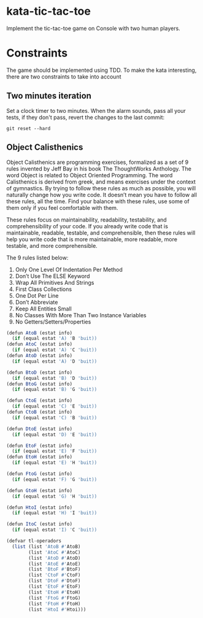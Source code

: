 # kata-tic-tac-toe

Implement the tic-tac-toe game on Console with two human players.

# Constraints

The game should be implemented using TDD. To make the kata interesting, there are two constraints to take into account

## Two minutes iteration

Set a clock timer to two minutes. When the alarm sounds, pass all your tests, if they don't pass, revert the changes to the last commit:

    git reset --hard

## Object Calisthenics

Object Calisthenics are programming exercises, formalized as a set of 9 rules invented by Jeff Bay in his book The ThoughtWorks Anthology. The word Object is related to Object Oriented Programming. The word Calisthenics is derived from greek, and means exercises under the context of gymnastics. By trying to follow these rules as much as possible, you will naturally change how you write code. It doesn’t mean you have to follow all these rules, all the time. Find your balance with these rules, use some of them only if you feel comfortable with them.

These rules focus on maintainability, readability, testability, and comprehensibility of your code. If you already write code that is maintainable, readable, testable, and comprehensible, then these rules will help you write code that is more maintainable, more readable, more testable, and more comprehensible.

The 9 rules listed below:

1. Only One Level Of Indentation Per Method
1. Don’t Use The ELSE Keyword
1. Wrap All Primitives And Strings
1. First Class Collections
1. One Dot Per Line
1. Don’t Abbreviate
1. Keep All Entities Small
1. No Classes With More Than Two Instance Variables
1. No Getters/Setters/Properties

```javascript
(defun AtoB (estat info)
  (if (equal estat 'A) 'B 'buit))
(defun AtoC (estat info)
  (if (equal estat 'A) 'C 'buit))
(defun AtoD (estat info)
  (if (equal estat 'A) 'D 'buit))

(defun BtoD (estat info)
  (if (equal estat 'B) 'D 'buit))
(defun BtoG (estat info)
  (if (equal estat 'B) 'G 'buit))

(defun CtoE (estat info)
  (if (equal estat 'C) 'E 'buit))
(defun CtoB (estat info)
  (if (equal estat 'C) 'B 'buit))

(defun DtoE (estat info)
  (if (equal estat 'D) 'E 'buit))

(defun EtoF (estat info)
  (if (equal estat 'E) 'F 'buit))
(defun EtoH (estat info)
  (if (equal estat 'E) 'H 'buit))

(defun FtoG (estat info)
  (if (equal estat 'F) 'G 'buit))

(defun GtoH (estat info)
  (if (equal estat 'G) 'H 'buit))

(defun HtoI (estat info)
  (if (equal estat 'H) 'I 'buit))

(defun ItoC (estat info)
  (if (equal estat 'I) 'C 'buit))

(defvar tl-operadors
  (list (list 'AtoB #'AtoB)
        (list 'AtoC #'AtoC)
        (list 'AtoD #'AtoD)
        (list 'AtoE #'AtoE)
        (list 'BtoF #'BtoF)
        (list 'CtoF #'CtoF)
        (list 'DtoF #'DtoF)
        (list 'EtoF #'EtoF)
        (list 'EtoH #'EtoH)
        (list 'FtoG #'FtoG)
        (list 'FtoH #'FtoH)
        (list 'HtoI #'Htoi)))
```